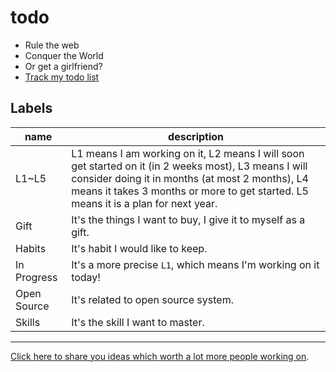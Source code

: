 # todo

- Rule the web
- Conquer the World
- Or get a girlfriend?
- [Track my todo list](https://github.com/egoist/todo/issues)

## Labels

|name|description|
|---|---|
|L1~L5|L1 means I am working on it, L2 means I will soon get started on it (in 2 weeks most), L3 means I will consider doing it in months (at most 2 months), L4 means it takes 3 months or more to get started. L5 means it is a plan for next year.|
|Gift|It's the things I want to buy, I give it to myself as a gift.|
|Habits|It's habit I would like to keep.|
|In Progress|It's a more precise `L1`, which means I'm working on it today!|
|Open Source|It's related to open source system.|
|Skills|It's the skill I want to master.|

---

[Click here to share you ideas which worth a lot more people working on](https://github.com/LightBulb/LightBulb).
